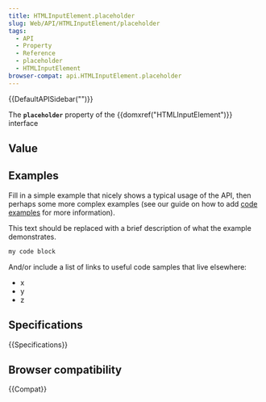```yaml
---
title: HTMLInputElement.placeholder
slug: Web/API/HTMLInputElement/placeholder
tags:
  - API
  - Property
  - Reference
  - placeholder
  - HTMLInputElement
browser-compat: api.HTMLInputElement.placeholder
---
```

{{DefaultAPISidebar("")}}

The **`placeholder`** property of the {{domxref("HTMLInputElement")}} interface 

## Value



## Examples

Fill in a simple example that nicely shows a typical usage of the API, then perhaps some more complex examples (see our guide on how to add [code examples](/en-US/docs/MDN/Contribute/Structures/Code_examples) for more information).

This text should be replaced with a brief description of what the example demonstrates.

```js
my code block
```

And/or include a list of links to useful code samples that live elsewhere:

*   x
*   y
*   z

## Specifications

{{Specifications}}

## Browser compatibility

{{Compat}}


